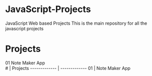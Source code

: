# JavaScript-Projects
JavaScript Web based Projects
This is the main repository for all the javascript projects

#	Projects
01	Note Maker App	
     #        |   Projects
------------- | -------------
    01        | Note Maker App
